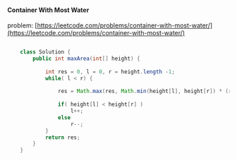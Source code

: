 #### Container With Most Water
problem: [https://leetcode.com/problems/container-with-most-water/](https://leetcode.com/problems/container-with-most-water/)

```java

    class Solution {
        public int maxArea(int[] height) {
            
            int res = 0, l = 0, r = height.length -1;
            while( l < r) {
                
                res = Math.max(res, Math.min(height[l], height[r]) * (r-l) );
                
                if( height[l] < height[r] )
                    l++;
                else
                    r--;
            }
            return res;
        }
    }
    
```